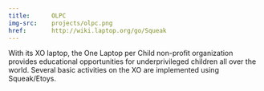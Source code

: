 ```yaml
---
title:      OLPC
img-src:    projects/olpc.png
href:       http://wiki.laptop.org/go/Squeak
---
```

With its XO laptop, the One Laptop per Child non-profit organization provides educational opportunities for underprivileged children all over the world. Several basic activities on the XO are implemented using Squeak/Etoys.
